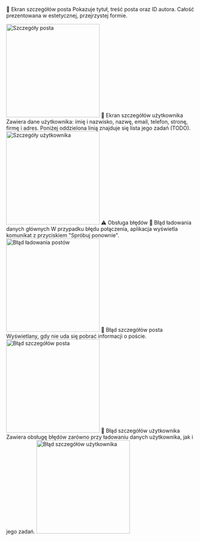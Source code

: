 📝 Ekran szczegółów posta
Pokazuje tytuł, treść posta oraz ID autora. Całość prezentowana w estetycznej, przejrzystej formie.

<img src="images/SzczegolyPosta.gif" alt="Szczegóły posta" width="250">
👤 Ekran szczegółów użytkownika
Zawiera dane użytkownika: imię i nazwisko, nazwę, email, telefon, stronę, firmę i adres. Poniżej oddzielona linią znajduje się lista jego zadań (TODO).

<img src="images/SzczegolyUzyt.gif" alt="Szczegóły użytkownika" width="250">
⚠️ Obsługa błędów
🔁 Błąd ładowania danych głównych
W przypadku błędu połączenia, aplikacja wyświetla komunikat z przyciskiem "Spróbuj ponownie".

<img src="images/BladPost.gif" alt="Błąd ładowania postów" width="250">
🔁 Błąd szczegółów posta
Wyświetlany, gdy nie uda się pobrać informacji o poście.

<img src="images/BladSzczPosta.gif" alt="Błąd szczegółów posta" width="250">
🔁 Błąd szczegółów użytkownika
Zawiera obsługę błędów zarówno przy ładowaniu danych użytkownika, jak i jego zadań.

<img src="images/BladUzytkownik.gif" alt="Błąd szczegółów użytkownika" width="250">
